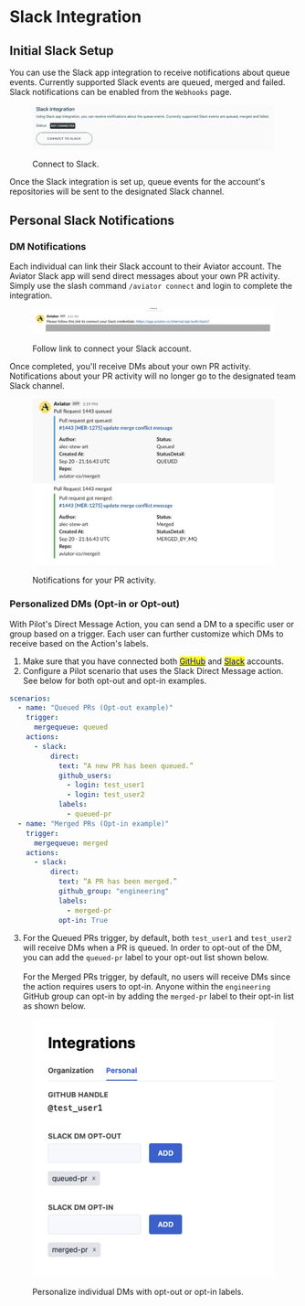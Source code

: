 # Slack Integration

## Initial Slack Setup

You can use the Slack app integration to receive notifications about queue events. Currently supported Slack events are queued, merged and failed. Slack notifications can be enabled from the `Webhooks` page.

<figure><img src="../../../.gitbook/assets/Screen Shot 2022-09-20 at 3.57.25 PM.png" alt=""><figcaption><p>Connect to Slack.</p></figcaption></figure>

Once the Slack integration is set up, queue events for the account's repositories will be sent to the designated Slack channel.

## Personal Slack Notifications

### DM Notifications

Each individual can link their Slack account to their Aviator account. The Aviator Slack app will send direct messages about your own PR activity. Simply use the slash command `/aviator connect` and login to complete the integration.

<figure><img src="../../../.gitbook/assets/image (4) (1).png" alt=""><figcaption><p>Follow link to connect your Slack account.</p></figcaption></figure>

Once completed, you'll receive DMs about your own PR activity. Notifications about your PR activity will no longer go to the designated team Slack channel.

<figure><img src="../../../.gitbook/assets/image (5).png" alt=""><figcaption><p>Notifications for your PR activity.</p></figcaption></figure>

### Personalized DMs (Opt-in or Opt-out)

With Pilot's Direct Message Action, you can send a DM to a specific user or group based on a trigger. Each user can further customize which DMs to receive based on the Action's labels.

1. Make sure that you have connected both [<mark style="color:blue;">GitHub</mark>](https://app.aviator.co/integrations/personal) and [<mark style="color:blue;">Slack</mark>](personal-integrations.md#dm-notifications) accounts.
2. Configure a Pilot scenario that uses the Slack Direct Message action. See below for both opt-out and opt-in examples.

```yaml
scenarios:
  - name: "Queued PRs (Opt-out example)"
    trigger: 
      mergequeue: queued
    actions:
      - slack:
          direct:
            text: “A new PR has been queued.”
            github_users:
              - login: test_user1
              - login: test_user2
            labels:
              - queued-pr
  - name: "Merged PRs (Opt-in example)"
    trigger: 
      mergequeue: merged
    actions:
      - slack:
          direct:
            text: “A PR has been merged.”
            github_group: "engineering"
            labels:
              - merged-pr
            opt-in: True
```

3. For the Queued PRs trigger, by default, both `test_user1` and `test_user2` will receive DMs when a PR is queued. In order to opt-out of the DM, you can add the `queued-pr` label to your opt-out list shown below.\
   \
   For the Merged PRs trigger, by default, no users will receive DMs since the action requires users to opt-in. Anyone within the `engineering` GitHub group can opt-in by adding the `merged-pr` label to their opt-in list as shown below.

<figure><img src="../../../.gitbook/assets/Screen Shot 2023-09-01 at 3.52.20 PM.png" alt=""><figcaption><p>Personalize individual DMs with opt-out or opt-in labels.</p></figcaption></figure>
